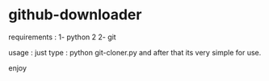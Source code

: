 # github-downloader

requirements :
1- python 2
2- git

usage :
just type : python git-cloner.py
and after that its very simple for use.


enjoy
